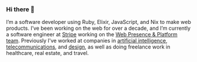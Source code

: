 ### Hi there 👋

I’m a software developer using Ruby, Elixir, JavaScript, and Nix to make web products. I’ve been working on the web for over a decade, and I’m currently a software engineer at [Stripe](https://stripe.com) working on the [Web Presence & Platform team](https://stripe.com/jobs/search?q=web+presence). Previously I've worked at companies in [artificial intelligence](https://enlitic.com), [telecommunications](https://aircall.io), and [design](https://oak.is), as well as doing freelance work in healthcare, real estate, and travel.
